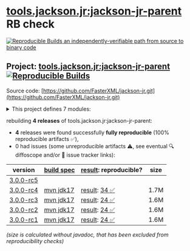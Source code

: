 [tools.jackson.jr:jackson-jr-parent](https://central.sonatype.com/artifact/tools.jackson.jr/jackson-jr-parent/versions) RB check
=======

[![Reproducible Builds](https://reproducible-builds.org/images/logos/rb.svg) an independently-verifiable path from source to binary code](https://reproducible-builds.org/)

## Project: [tools.jackson.jr:jackson-jr-parent](https://central.sonatype.com/artifact/tools.jackson.jr/jackson-jr-parent/versions) [![Reproducible Builds](https://img.shields.io/endpoint?url=https://raw.githubusercontent.com/jvm-repo-rebuild/reproducible-central/master/content/tools/jackson/jr/badge.json)](https://github.com/jvm-repo-rebuild/reproducible-central/blob/master/content/tools/jackson/jr/README.md)

Source code: [https://github.com/FasterXML/jackson-jr.git](https://github.com/FasterXML/jackson-jr.git)

<details><summary>This project defines 7 modules:</summary>

* [tools.jackson.jr:jackson-jr-all](https://central.sonatype.com/artifact/tools.jackson.jr/jackson-jr-all/overview)
* [tools.jackson.jr:jackson-jr-annotation-support](https://central.sonatype.com/artifact/tools.jackson.jr/jackson-jr-annotation-support/overview)
* [tools.jackson.jr:jackson-jr-extension-javatime](https://central.sonatype.com/artifact/tools.jackson.jr/jackson-jr-extension-javatime/overview)
* [tools.jackson.jr:jackson-jr-objects](https://central.sonatype.com/artifact/tools.jackson.jr/jackson-jr-objects/overview)
* [tools.jackson.jr:jackson-jr-parent](https://central.sonatype.com/artifact/tools.jackson.jr/jackson-jr-parent/overview)
* [tools.jackson.jr:jackson-jr-retrofit2](https://central.sonatype.com/artifact/tools.jackson.jr/jackson-jr-retrofit2/overview)
* [tools.jackson.jr:jackson-jr-stree](https://central.sonatype.com/artifact/tools.jackson.jr/jackson-jr-stree/overview)
</details>

rebuilding **4 releases** of tools.jackson.jr:jackson-jr-parent:
- **4** releases were found successfully **fully reproducible** (100% reproducible artifacts :white_check_mark:),
- 0 had issues (some unreproducible artifacts :warning:, see eventual :mag: diffoscope and/or :memo: issue tracker links):

| version | [build spec](/BUILDSPEC.md) | [result](https://reproducible-builds.org/docs/jvm/): reproducible? | size |
| -- | --------- | ------ | -- |
| [3.0.0-rc5](https://central.sonatype.com/artifact/tools.jackson.jr/jackson-jr-parent/3.0.0-rc5/pom) | | | |
| [3.0.0-rc4](https://central.sonatype.com/artifact/tools.jackson.jr/jackson-jr-parent/3.0.0-rc4/pom) | [mvn jdk17](jackson-jr-3.0.0-rc4.buildspec) | [result](jackson-jr-parent-3.0.0-rc4.buildinfo): [34 :white_check_mark: ](jackson-jr-parent-3.0.0-rc4.buildcompare) | 1.7M |
| [3.0.0-rc3](https://central.sonatype.com/artifact/tools.jackson.jr/jackson-jr-parent/3.0.0-rc3/pom) | [mvn jdk17](jackson-jr-3.0.0-rc3.buildspec) | [result](jackson-jr-parent-3.0.0-rc3.buildinfo): [24 :white_check_mark: ](jackson-jr-parent-3.0.0-rc3.buildcompare) | 1.6M |
| [3.0.0-rc2](https://central.sonatype.com/artifact/tools.jackson.jr/jackson-jr-parent/3.0.0-rc2/pom) | [mvn jdk17](jackson-jr-3.0.0-rc2.buildspec) | [result](jackson-jr-parent-3.0.0-rc2.buildinfo): [24 :white_check_mark: ](jackson-jr-parent-3.0.0-rc2.buildcompare) | 1.6M |
| [3.0.0-rc1](https://central.sonatype.com/artifact/tools.jackson.jr/jackson-jr-parent/3.0.0-rc1/pom) | [mvn jdk17](jackson-jr-3.0.0-rc1.buildspec) | [result](jackson-jr-parent-3.0.0-rc1.buildinfo): [24 :white_check_mark: ](jackson-jr-parent-3.0.0-rc1.buildcompare) | 1.6M |

<i>(size is calculated without javadoc, that has been excluded from reproducibility checks)</i>
